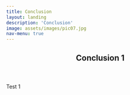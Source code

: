 ```yaml
---
title: Conclusion
layout: landing
description: 'Conclusion'
image: assets/images/pic07.jpg
nav-menu: true
---
```


<!-- Main -->
<div id="main">

<!-- One -->
<section id="one">
	<div class="inner">
		<header class="major">
			<h2>Conclusion 1</h2>
		</header>
		<p>Test 1</p>
	</div>
</section>


</div>
